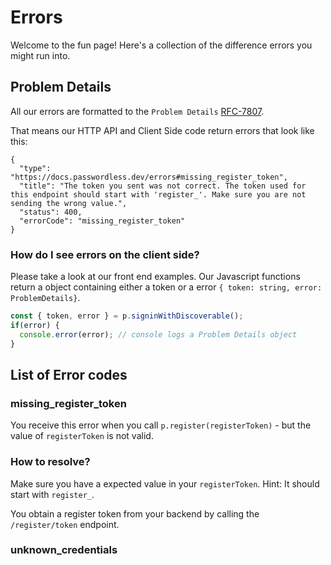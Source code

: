 # Errors

Welcome to the fun page! Here's a collection of the difference errors you might run into.

## Problem Details

All our errors are formatted to the `Problem Details` [RFC-7807](https://www.rfc-editor.org/rfc/rfc7807).

That means our HTTP API and Client Side code return errors that look like this:

```json5
{
  "type": "https://docs.passwordless.dev/errors#missing_register_token",
  "title": "The token you sent was not correct. The token used for this endpoint should start with 'register_'. Make sure you are not sending the wrong value.",
  "status": 400,
  "errorCode": "missing_register_token"
}
```

### How do I see errors on the client side?

Please take a look at our front end examples. Our Javascript functions return a object containing either a token or a error `{ token: string, error: ProblemDetails}`.

```ts
const { token, error } = p.signinWithDiscoverable();
if(error) {
  console.error(error); // console logs a Problem Details object
}

```

## List of Error codes

### missing_register_token

You receive this error when you call `p.register(registerToken)` - but the value of `registerToken` is not valid.

### How to resolve?

Make sure you have a expected value in your `registerToken`. Hint: It should start with `register_`.

You obtain a register token from your backend by calling the `/register/token` endpoint.

### unknown_credentials
